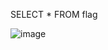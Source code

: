SELECT * FROM flag

![image](https://github.com/petriQore/CreativeMinds-2024-Qualifier-CTF/assets/123587287/920e732c-793e-4424-bea8-8272f6f0c9fa)
